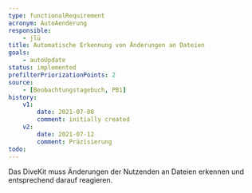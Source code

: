 ```yaml
---
type: functionalRequirement
acronym: AutoAenderung
responsible: 
    - jlü
title: Automatische Erkennung von Änderungen an Dateien
goals: 
    - autoUpdate
status: implemented
prefilterPriorizationPoints: 2
source:
    - [Beobachtungstagebuch, PB1]
history:
    v1:
        date: 2021-07-08
        comment: initially created
    v2:
        date: 2021-07-12
        comment: Präzisierung
todo:
---
```


Das DiveKit muss Änderungen der Nutzenden an Dateien erkennen und entsprechend darauf reagieren.


